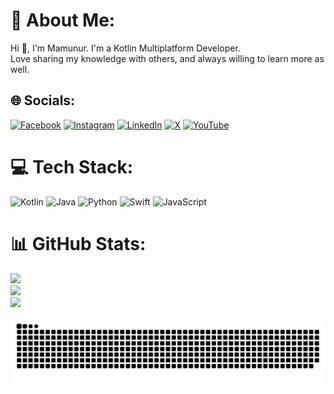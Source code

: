 # 💫 About Me:
Hi 👋, I'm Mamunur.  I'm a Kotlin Multiplatform Developer.<br>Love sharing my knowledge with others, and always willing to learn more as well.


## 🌐 Socials:
[![Facebook](https://img.shields.io/badge/Facebook-%231877F2.svg?logo=Facebook&logoColor=white)](https://facebook.com/g) [![Instagram](https://img.shields.io/badge/Instagram-%23E4405F.svg?logo=Instagram&logoColor=white)](https://instagram.com/g) [![LinkedIn](https://img.shields.io/badge/LinkedIn-%230077B5.svg?logo=linkedin&logoColor=white)](https://linkedin.com/in/g) [![X](https://img.shields.io/badge/X-black.svg?logo=X&logoColor=white)](https://x.com/g) [![YouTube](https://img.shields.io/badge/YouTube-%23FF0000.svg?logo=YouTube&logoColor=white)](https://youtube.com/@g) 

# 💻 Tech Stack:
![Kotlin](https://img.shields.io/badge/kotlin-%237F52FF.svg?style=plastic&logo=kotlin&logoColor=white) ![Java](https://img.shields.io/badge/java-%23ED8B00.svg?style=plastic&logo=openjdk&logoColor=white) ![Python](https://img.shields.io/badge/python-3670A0?style=plastic&logo=python&logoColor=ffdd54) ![Swift](https://img.shields.io/badge/swift-F54A2A?style=plastic&logo=swift&logoColor=white) ![JavaScript](https://img.shields.io/badge/javascript-%23323330.svg?style=plastic&logo=javascript&logoColor=%23F7DF1E)
# 📊 GitHub Stats:
![](https://github-readme-stats.vercel.app/api?username=mamunur1st&theme=default_repocard&hide_border=false&include_all_commits=false&count_private=false)<br/>
![](https://nirzak-streak-stats.vercel.app/?user=mamunur1st&theme=default_repocard&hide_border=false)<br/>
![](https://github-readme-stats.vercel.app/api/top-langs/?username=mamunur1st&theme=default_repocard&hide_border=false&include_all_commits=false&count_private=false&layout=compact)


<picture>
  <source media="(prefers-color-scheme: dark)" srcset="https://raw.githubusercontent.com/mamunur1st/mamunur1st/output/github-snake-dark.svg" />
  <source media="(prefers-color-scheme: light)" srcset="https://raw.githubusercontent.com/mamunur1st/mamunur1st/output/github-snake.svg" />
  <img alt="github-snake" src="https://raw.githubusercontent.com/mamunur1st/mamunur1st/output/github-snake.svg" />
</picture>


<!-- 
### 🔝 Top Contributed Repo
![](https://github-contributor-stats.vercel.app/api?username=mamunur1st&limit=5&theme=default_repocard&combine_all_yearly_contributions=true)

-->
